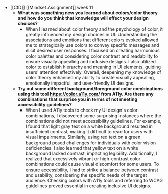 - [[CtD]] [[Mindset Assignment]] week 11
	- **What was something new you learned about colors/color theory and how do you think that knowledge will effect your design choices?**
		- When I learned about color theory and the psychology of color, it greatly influenced my design choices in UI. Understanding the associations and emotions that different colors evoked allowed me to strategically use colors to convey specific messages and elicit desired user responses. I focused on creating harmonious color palettes and considering color contrast and readability to ensure visually appealing and inclusive designs. I also utilized color to establish hierarchy and meaning in UI elements, guiding users' attention effectively. Overall, deepening my knowledge of color theory enhanced my ability to create visually appealing, emotionally impactful, and user-friendly UI designs.
	- **Try out some different background/foreground color combinations using this tool https://color.a11y.com/ from A11y. Are there any combinations that surprise you in terms of not meeting accessibility guidelines?**
		- When I used A11y tools to check my UI design's color combinations, I discovered some surprising instances where the combinations did not meet accessibility guidelines. For example, I found that light gray text on a white background resulted in insufficient contrast, making it difficult to read for users with visual impairments. Similarly, using red text on a green background posed challenges for individuals with color vision deficiencies. I also learned that yellow text on a white background lacked contrast, impacting legibility. Additionally, I realized that excessively vibrant or high-contrast color combinations could cause visual discomfort for some users. To ensure accessibility, I had to strike a balance between contrast and usability, considering the specific needs of the target audience. Checking colors with A11y tools and referring to WCAG guidelines proved essential in creating inclusive UI designs.